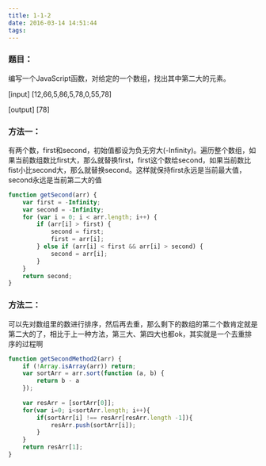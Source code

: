 ```yaml
---
title: 1-1-2
date: 2016-03-14 14:51:44
tags:
---
```

### 题目： ###
编写一个JavaScript函数，对给定的一个数组，找出其中第二大的元素。

[input] [12,66,5,86,5,78,0,55,78]

[output] [78]

### 方法一： ###

有两个数，first和second，初始值都设为负无穷大(-Infinity)。遍历整个数组，如果当前数组数比first大，那么就替换first，first这个数给second，如果当前数比fist小比second大，那么就替换second。这样就保持first永远是当前最大值，second永远是当前第二大的值

``` javascript
function getSecond(arr) {
    var first = -Infinity;
    var second = -Infinity;
    for (var i = 0; i < arr.length; i++) {
        if (arr[i] > first) {
            second = first;
            first = arr[i];
        } else if (arr[i] < first && arr[i] > second) {
            second = arr[i];
        }
    }
    return second;
}
```

### 方法二： ###
可以先对数组里的数进行排序，然后再去重，那么剩下的数组的第二个数肯定就是第二大的了，相比于上一种方法，第三大、第四大也都ok，其实就是一个去重排序的过程啊

``` javascript
function getSecondMethod2(arr) {
    if (!Array.isArray(arr)) return;
    var sortArr = arr.sort(function (a, b) {
        return b - a
    });
    
    var resArr = [sortArr[0]];
    for(var i=0; i<sortArr.length; i++){
        if(sortArr[i] !== resArr[resArr.length -1]){
            resArr.push(sortArr[i]);
        }
    }
    return resArr[1];
}
```


